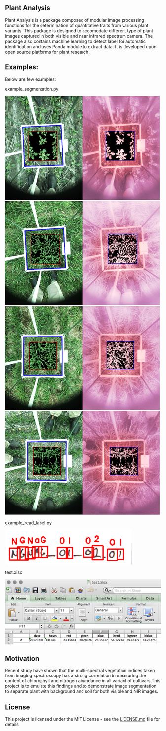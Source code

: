 ## Plant Analysis
Plant Analysis is a package composed of modular image processing functions for the determination of quantitative traits from various plant variants. This package is designed to accomodate different type of plant images captured in both visible and near infrared spectrum camera. The package also contains machine learning to detect label for automatic identification and uses Panda module to extract data. It is developed upon open source platforms for plant research.

## Examples:
Below are few examples:

example_segmentation.py

![alt text](https://github.com/godzmaru/PlantAnalysis/blob/master/docs/Screen_Shot_img_0.png)
![alt text](https://github.com/godzmaru/PlantAnalysis/blob/master/docs/Screen_Shot_img_1.png)
![alt text](https://github.com/godzmaru/PlantAnalysis/blob/master/docs/Screen_Shot_img_2.png)
![alt text](https://github.com/godzmaru/PlantAnalysis/blob/master/docs/Screen_Shot_img_3.png)

example_read_label.py

![alt text](https://github.com/godzmaru/PlantAnalysis/blob/master/docs/Screen_Shot_img_4.png)

test.xlsx

![alt text](https://github.com/godzmaru/PlantAnalysis/blob/master/docs/Screen_Shot_2.png)

## Motivation
Recent study have shown that the multi-spectral vegetation indices taken from imaging spectroscopy has a strong correlation in measuring the content of chlorophyll and  nitrogen abundance in all variant of cultivars.This project is to emulate this findings and to demonstrate image segmentation to separate plant with background and soil for both visible and NIR images.

## License

This project is licensed under the MIT License - see the [LICENSE.md](LICENSE) file for details
